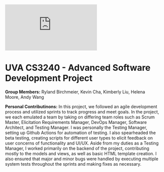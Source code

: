![Review Project Details](https://s24.cs3240.org/project.html)
# UVA CS3240 - Advanced Software Development Project

__Group Members:__ Ryland Birchmeier, Kevin Cha, Kimberly Liu, Helena Moore, Andy Wang

__Personal Contributinons:__ In this project, we followed an agile development process and utilized sprints to track progress and meet goals. In the project, we each emulated a team by taking on differing team roles such as Scrum Master, Elicitation Requirements Manager, DevOps Manager, Software Architect, and Testing Manager. I was personally the Testing Manager, setting up Github Actions for automation of testing. I also spearheaded the beta testing, creating scripts for different user types to elicit feedback on user concerns of functionality and UI/UX. Aside from my duties as a Testing Manager, I worked primarily on the backend of the project, contributing mostly to the models and views, as well as basic HTML template creation. I also ensured that major and minor bugs were handled by executing multiple system tests throughout the sprints and making fixes as necessary.